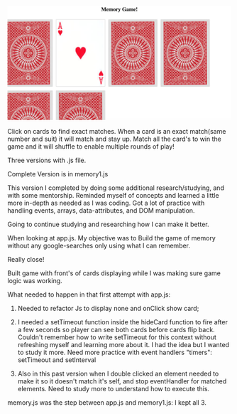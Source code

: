 ![Memory Game Screen Shot](images/screenShot.png)

Click on cards to find exact matches. When a card is an exact match(same number and suit) it will match and stay up. Match all the card's to win the game and it will shuffle to enable multiple rounds of play! 

Three versions with .js file. 

Complete Version is in memory1.js 

This version I completed by doing some additional research/studying, and with some mentorship. Reminded myself of concepts and learned a little more in-depth as needed as I was coding. Got a lot of practice with handling events, arrays, data-attributes, and DOM manipulation. 

Going to continue studying and researching how I can make it better. 


When looking at app.js. My objective was to Build the game of memory without any google-searches only using what I can remember. 

 Really close! 

 Built game with front's of cards displaying while I was making sure game logic was working. 

 What needed to happen in that first attempt with app.js: 
  1) Needed to refactor Js to display none and onClick show card;

   2) I needed a setTimeout function inside the hideCard function to fire after a few seconds so player can see both cards before cards flip back. Couldn't remember how to write setTimeout for this context without refreshing myself and learning more about it. I had the idea but I wanted to study it more. Need more practice with event handlers "timers": setTimeout and setInterval 
   
  3) Also in this past version  when I double clicked an element needed to make it so it doesn't match it's self, and stop eventHandler for matched elements. Need to study more to understand how to execute this. 

memory.js was the step between app.js and memory1.js: I kept all 3. 